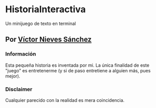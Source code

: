 # HistoriaInteractiva
Un minijuego de texto en terminal

## Por [Víctor Nieves Sánchez](https://twitter.com/VictorNS69)

### Información
Esta pequeña historia es inventada por mi. La única finalidad de este "juego" es entretenerme (y si de paso entretiene a alguien más, pues mejor).

### Disclaimer
Cualquier parecido con la realidad es mera coincidencia.
